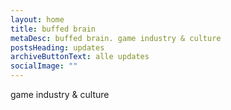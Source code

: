 ```yaml
---
layout: home
title: buffed brain
metaDesc: buffed brain. game industry & culture
postsHeading: updates
archiveButtonText: alle updates
socialImage: ""
---
```

game industry & culture